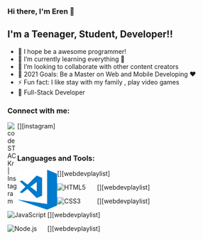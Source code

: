 ### Hi there, I'm Eren  👋


## I'm a Teenager, Student, Developer!!

- 🔭 I hope be a awesome programmer!
- 🌱 I’m currently learning everything 🤣
- 👯 I’m looking to collaborate with other content creators
- 🥅 2021 Goals: Be a Master on Web and Mobile Developing ❤️
- ⚡ Fun fact: I like stay with my family , play video games
- 🐍 Full-Stack Developer


### Connect with me:

[<img align="left" alt="codeSTACKr | Instagram" width="22px" src="https://cdn.jsdelivr.net/npm/simple-icons@v3/icons/instagram.svg" />][instagram]

<br />

### Languages and Tools:

[<img align="left" alt="Visual Studio Code" width="90px" src="https://raw.githubusercontent.com/github/explore/80688e429a7d4ef2fca1e82350fe8e3517d3494d/topics/visual-studio-code/visual-studio-code.png" />][webdevplaylist]


[<img align="left" alt="HTML5" width="90px" src="https://img2.pngindir.com/20180330/owe/kisspng-html-logo-world-wide-web-consortium-coding-5abed048b59401.6404065315224546007438.jpg" />][webdevplaylist]

[<img align="left" alt=" CSS3" width="90px" src="https://seeklogo.net/wp-content/uploads/2014/11/CSS3-logo-vector-400x400.png" />][webdevplaylist]


[<img align="left" alt="JavaScript" width="90px" src="https://miro.medium.com/max/1052/1*DN7ToydkJZEdVaJVK_Nhvw.png" />][webdevplaylist]

[<img align="left" alt="Node.js" width="90px" src="https://demiremre.com/content/images/2019/02/nodejs.png" />][webdevplaylist]







